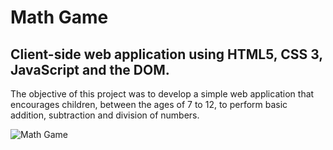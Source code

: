 # Math Game
## Client-side web application using HTML5, CSS 3, JavaScript and the DOM.
The objective of this project was to develop a simple web application that encourages children, between the ages of 7 to 12, to perform basic addition, subtraction and division of numbers.

![Math Game](https://imgur.com/6Obtx8G.jpg)

